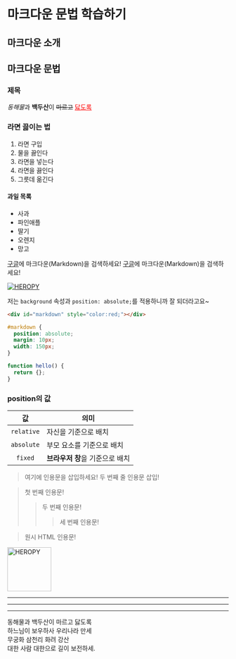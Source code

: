 # 마크다운 문법 학습하기

## 마크다운 소개

## 마크다운 문법

### 제목

*동해물*과 **백두산**이 ~~마르고~~ <u style="color: red;">닳도록</u>

### 라면 끓이는 법

1. 라면 구입
1. 물을 끓인다
1. 라면을 넣는다
1. 라면을 끓인다
1. 그릇데 옮긴다

#### 과일 목록

- 사과
- 파인애플
- 딸기
- 오렌지
- 망고

[구글](https://google.com)에 마크다운(Markdown)을 검색하세요!
[구글][google url]에 마크다운(Markdown)을 검색하세요!

[google url]: https://google.com

[![HEROPY](https://heropy.blog/css/images/logo.png)](https://heropy.blog)

저는 `background` 속성과 `position: absolute;`를 적용하니까 잘 되더라고요~

```html
<div id="markdown" style="color:red;"></div>
```

```css
#markdown {
  position: absolute;
  margin: 10px;
  width: 150px;
}
```

```js
function hello() {
  return {};
}
```

### position의 값

|     값     | 의미                            |
| :--------: | ------------------------------- |
| `relative` | 자신을 기준으로 배치            |
| `absolute` | 부모 요소를 기준으로 배치       |
|  `fixed`   | **브라우저 창**을 기준으로 배치 |

> 여기에 인용문을 삽입하세요!
> 두 번째 줄 인용문 삽입!

> 첫 번째 인용문!
>
> > 두 번째 인용문!
> >
> > > 세 번째 인용문!

<blockquote>원시 HTML 인용문!</blockquote>

<img src="https://heropy.blog/css/images/logo.png" alt="HEROPY" width="100px">

---

---

---

동해물과 백두산이 마르고 닳도록  
하느님이 보우하사 우리나라 만세  
무궁화 삼천리 화려 강산 <br>
대한 사람 대한으로 길이 보전하세.
